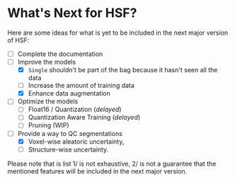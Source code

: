 # What's Next for HSF?

Here are some ideas for what is yet to be included in the next major version of HSF:

- [ ] Complete the documentation
- [ ] Improve the models
    * [x] `Single` shouldn't be part of the bag because it hasn't seen all the data 
    * [ ] Increase the amount of training data
    * [x] Enhance data augmentation
- [ ] Optimize the models
    * [ ] Float16 / Quantization (*delayed*)
    * [ ] Quantization Aware Training (*delayed*)
    * [ ] Pruning (WIP)
- [ ] Provide a way to QC segmentations
    * [x] Voxel-wise aleatoric uncertainty,
    * [ ] Structure-wise uncertainty.

Please note that is list 1/ is not exhaustive, 2/ is not a guarantee that the mentioned features will be included in the next major version.
